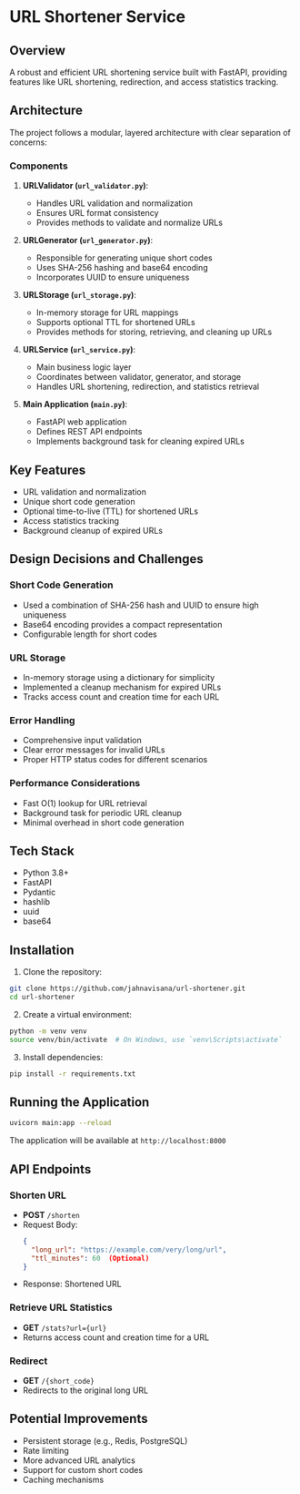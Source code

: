 # URL Shortener Service

## Overview

A robust and efficient URL shortening service built with FastAPI, providing features like URL shortening, redirection, and access statistics tracking.

## Architecture

The project follows a modular, layered architecture with clear separation of concerns:

### Components

1. **URLValidator (`url_validator.py`)**: 
   - Handles URL validation and normalization
   - Ensures URL format consistency
   - Provides methods to validate and normalize URLs

2. **URLGenerator (`url_generator.py`)**: 
   - Responsible for generating unique short codes
   - Uses SHA-256 hashing and base64 encoding
   - Incorporates UUID to ensure uniqueness

3. **URLStorage (`url_storage.py`)**: 
   - In-memory storage for URL mappings
   - Supports optional TTL for shortened URLs
   - Provides methods for storing, retrieving, and cleaning up URLs

4. **URLService (`url_service.py`)**: 
   - Main business logic layer
   - Coordinates between validator, generator, and storage
   - Handles URL shortening, redirection, and statistics retrieval

5. **Main Application (`main.py`)**: 
   - FastAPI web application
   - Defines REST API endpoints
   - Implements background task for cleaning expired URLs

## Key Features

- URL validation and normalization
- Unique short code generation
- Optional time-to-live (TTL) for shortened URLs
- Access statistics tracking
- Background cleanup of expired URLs

## Design Decisions and Challenges

### Short Code Generation
- Used a combination of SHA-256 hash and UUID to ensure high uniqueness
- Base64 encoding provides a compact representation
- Configurable length for short codes

### URL Storage
- In-memory storage using a dictionary for simplicity
- Implemented a cleanup mechanism for expired URLs
- Tracks access count and creation time for each URL

### Error Handling
- Comprehensive input validation
- Clear error messages for invalid URLs
- Proper HTTP status codes for different scenarios

### Performance Considerations
- Fast O(1) lookup for URL retrieval
- Background task for periodic URL cleanup
- Minimal overhead in short code generation

## Tech Stack

- Python 3.8+
- FastAPI
- Pydantic
- hashlib
- uuid
- base64

## Installation

1. Clone the repository:
```bash
git clone https://github.com/jahnavisana/url-shortener.git
cd url-shortener
```

2. Create a virtual environment:
```bash
python -m venv venv
source venv/bin/activate  # On Windows, use `venv\Scripts\activate`
```

3. Install dependencies:
```bash
pip install -r requirements.txt
```

## Running the Application

```bash
uvicorn main:app --reload
```

The application will be available at `http://localhost:8000`

## API Endpoints

### Shorten URL
- **POST** `/shorten`
- Request Body:
  ```json
  {
    "long_url": "https://example.com/very/long/url",
    "ttl_minutes": 60  (Optional)
  }
  ```
- Response: Shortened URL

### Retrieve URL Statistics
- **GET** `/stats?url={url}`
- Returns access count and creation time for a URL

### Redirect
- **GET** `/{short_code}`
- Redirects to the original long URL

## Potential Improvements

- Persistent storage (e.g., Redis, PostgreSQL)
- Rate limiting
- More advanced URL analytics
- Support for custom short codes
- Caching mechanisms

